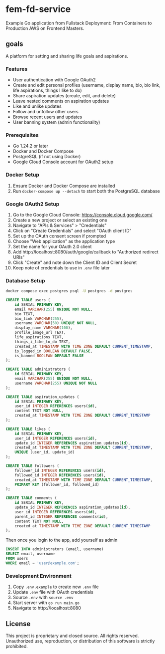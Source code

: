 # fem-fd-service

Example Go application from Fullstack Deployment: From Containers to Production AWS on Frontend Masters.

## goals

A platform for setting and sharing life goals and aspirations.

### Features

- User authentication with Google OAuth2
- Create and edit personal profiles (username, display name, bio, bio link, life aspirations, things I like to do)
- Share aspiration updates (create, edit, and delete)
- Leave nested comments on aspiration updates
- Like and unlike updates
- Follow and unfollow other users
- Browse recent users and updates
- User banning system (admin functionality)

### Prerequisites

- Go 1.24.2 or later
- Docker and Docker Compose
- PostgreSQL (if not using Docker)
- Google Cloud Console account for OAuth2 setup

### Docker Setup

1. Ensure Docker and Docker Compose are installed
2. Run `docker-compose up --detach` to start both the PostgreSQL database

### Google OAuth2 Setup

1. Go to the Google Cloud Console: https://console.cloud.google.com/
2. Create a new project or select an existing one
3. Navigate to "APIs & Services" > "Credentials"
4. Click on "Create Credentials" and select "OAuth client ID"
5. Set up the OAuth consent screen if prompted
6. Choose "Web application" as the application type
7. Set the name for your OAuth 2.0 client
8. Add http://localhost:8080/auth/google/callback to "Authorized redirect URIs"
9. Click "Create" and note down the Client ID and Client Secret
10. Keep note of credentials to use in `.env` file later

### Database Setup

```bash
docker compose exec postgres psql -U postgres -d postgres
```

```sql
CREATE TABLE users (
    id SERIAL PRIMARY KEY,
    email VARCHAR(255) UNIQUE NOT NULL,
    bio TEXT,
    bio_link VARCHAR(255),
    username VARCHAR(50) UNIQUE NOT NULL,
    display_name VARCHAR(100),
    profile_image_url TEXT,
    life_aspirations TEXT,
    things_i_like_to_do TEXT,
    created_at TIMESTAMP WITH TIME ZONE DEFAULT CURRENT_TIMESTAMP,
    is_logged_in BOOLEAN DEFAULT FALSE,
    is_banned BOOLEAN DEFAULT FALSE
);

CREATE TABLE administrators (
    id SERIAL PRIMARY KEY,
    email VARCHAR(255) UNIQUE NOT NULL,
    username VARCHAR(255) UNIQUE NOT NULL
);

CREATE TABLE aspiration_updates (
    id SERIAL PRIMARY KEY,
    user_id INTEGER REFERENCES users(id),
    content TEXT NOT NULL,
    created_at TIMESTAMP WITH TIME ZONE DEFAULT CURRENT_TIMESTAMP
);

CREATE TABLE likes (
    id SERIAL PRIMARY KEY,
    user_id INTEGER REFERENCES users(id),
    update_id INTEGER REFERENCES aspiration_updates(id),
    created_at TIMESTAMP WITH TIME ZONE DEFAULT CURRENT_TIMESTAMP,
    UNIQUE (user_id, update_id)
);

CREATE TABLE followers (
    follower_id INTEGER REFERENCES users(id),
    followed_id INTEGER REFERENCES users(id),
    created_at TIMESTAMP WITH TIME ZONE DEFAULT CURRENT_TIMESTAMP,
    PRIMARY KEY (follower_id, followed_id)
);

CREATE TABLE comments (
    id SERIAL PRIMARY KEY,
    update_id INTEGER REFERENCES aspiration_updates(id),
    user_id INTEGER REFERENCES users(id),
    parent_id INTEGER REFERENCES comments(id),
    content TEXT NOT NULL,
    created_at TIMESTAMP WITH TIME ZONE DEFAULT CURRENT_TIMESTAMP
);
```

Then once you login to the app, add yourself as admin

```sql
INSERT INTO administrators (email, username)
SELECT email, username
FROM users
WHERE email = 'user@example.com';
```

### Development Environment

1. Copy `.env.example` to create new `.env` file
2. Update `.env` file with OAuth credentials
3. Source `.env` with `source .env`
4. Start server with `go run main.go`
5. Navigate to http://localhost:8080

## License

This project is proprietary and closed source. All rights reserved. Unauthorized use, reproduction, or distribution of this software is strictly prohibited.
